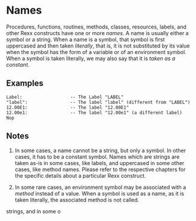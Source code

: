 Names
=====

Procedures, functions, routines, methods, classes, resources, labels, and other Rexx constructs
have one or more _names_. A name is usually either a symbol or a string. When a name is a symbol, 
that symbol is first uppercased and then taken _literally_, that is, it is not substituted 
by its value when the symbol has the form of a variable or of an environment symbol. 
When a symbol is taken literally, we may also say that it is _taken as a constant_. 

Examples
--------

```rexx
Label:                  -- The Label "LABEL"
"label":                -- The label "label" (different from "LABEL")
12.00E1:                -- The label "12.00E1"
12.00e1:                -- The label "12.00e1" (a different label)
Nop
```

Notes
-----

1. In some cases, a name cannot be a string, but only a symbol. In other cases, it
   has to be a constant symbol. Names which are strings are taken as-is in some cases,
   like labels, and uppercased in some other cases, like method names.
   Please refer to the respective chapters for the specific details about a
   particular Rexx construct.

2. In some rare cases, an environment symbol may be associated with a _method_ instead of 
   a value. When a symbol is used as a name, as it is taken literally, the associated method is
   not called.

strings, and in some o
